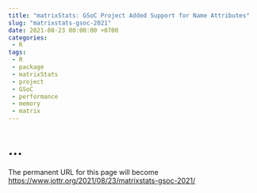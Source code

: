 ```yaml
---
title: "matrixStats: GSoC Project Added Support for Name Attributes"
slug: "matrixstats-gsoc-2021"
date: 2021-08-23 00:00:00 +0700
categories:
 - R
tags:
 - R
 - package
 - matrixStats
 - project
 - GSoC
 - performance
 - memory
 - matrix
---
```


# ...


The permanent URL for this page will become <https://www.jottr.org/2021/08/23/matrixstats-gsoc-2021/>
